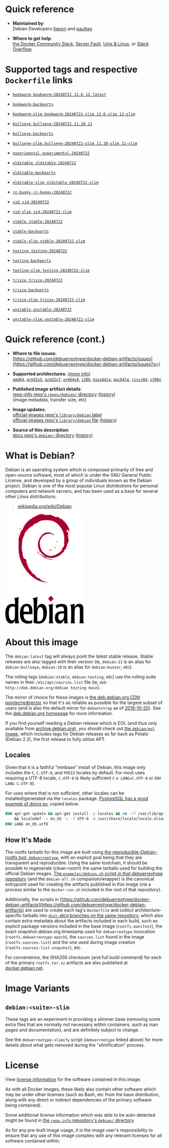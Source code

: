 <!--

********************************************************************************

WARNING:

    DO NOT EDIT "debian/README.md"

    IT IS AUTO-GENERATED

    (from the other files in "debian/" combined with a set of templates)

********************************************************************************

-->

# Quick reference

-	**Maintained by**:  
	Debian Developers [tianon](https://qa.debian.org/developer.php?login=tianon) and [paultag](https://qa.debian.org/developer.php?login=paultag)

-	**Where to get help**:  
	[the Docker Community Slack](https://dockr.ly/comm-slack), [Server Fault](https://serverfault.com/help/on-topic), [Unix & Linux](https://unix.stackexchange.com/help/on-topic), or [Stack Overflow](https://stackoverflow.com/help/on-topic)

# Supported tags and respective `Dockerfile` links

-	[`bookworm`, `bookworm-20240722`, `12.6`, `12`, `latest`](https://github.com/debuerreotype/docker-debian-artifacts/blob/64b6db21d496b54cf172e681a67a090c6f6318bc/bookworm/Dockerfile)

-	[`bookworm-backports`](https://github.com/debuerreotype/docker-debian-artifacts/blob/64b6db21d496b54cf172e681a67a090c6f6318bc/bookworm/backports/Dockerfile)

-	[`bookworm-slim`, `bookworm-20240722-slim`, `12.6-slim`, `12-slim`](https://github.com/debuerreotype/docker-debian-artifacts/blob/64b6db21d496b54cf172e681a67a090c6f6318bc/bookworm/slim/Dockerfile)

-	[`bullseye`, `bullseye-20240722`, `11.10`, `11`](https://github.com/debuerreotype/docker-debian-artifacts/blob/64b6db21d496b54cf172e681a67a090c6f6318bc/bullseye/Dockerfile)

-	[`bullseye-backports`](https://github.com/debuerreotype/docker-debian-artifacts/blob/64b6db21d496b54cf172e681a67a090c6f6318bc/bullseye/backports/Dockerfile)

-	[`bullseye-slim`, `bullseye-20240722-slim`, `11.10-slim`, `11-slim`](https://github.com/debuerreotype/docker-debian-artifacts/blob/64b6db21d496b54cf172e681a67a090c6f6318bc/bullseye/slim/Dockerfile)

-	[`experimental`, `experimental-20240722`](https://github.com/debuerreotype/docker-debian-artifacts/blob/64b6db21d496b54cf172e681a67a090c6f6318bc/experimental/Dockerfile)

-	[`oldstable`, `oldstable-20240722`](https://github.com/debuerreotype/docker-debian-artifacts/blob/64b6db21d496b54cf172e681a67a090c6f6318bc/oldstable/Dockerfile)

-	[`oldstable-backports`](https://github.com/debuerreotype/docker-debian-artifacts/blob/64b6db21d496b54cf172e681a67a090c6f6318bc/oldstable/backports/Dockerfile)

-	[`oldstable-slim`, `oldstable-20240722-slim`](https://github.com/debuerreotype/docker-debian-artifacts/blob/64b6db21d496b54cf172e681a67a090c6f6318bc/oldstable/slim/Dockerfile)

-	[`rc-buggy`, `rc-buggy-20240722`](https://github.com/debuerreotype/docker-debian-artifacts/blob/64b6db21d496b54cf172e681a67a090c6f6318bc/rc-buggy/Dockerfile)

-	[`sid`, `sid-20240722`](https://github.com/debuerreotype/docker-debian-artifacts/blob/64b6db21d496b54cf172e681a67a090c6f6318bc/sid/Dockerfile)

-	[`sid-slim`, `sid-20240722-slim`](https://github.com/debuerreotype/docker-debian-artifacts/blob/64b6db21d496b54cf172e681a67a090c6f6318bc/sid/slim/Dockerfile)

-	[`stable`, `stable-20240722`](https://github.com/debuerreotype/docker-debian-artifacts/blob/64b6db21d496b54cf172e681a67a090c6f6318bc/stable/Dockerfile)

-	[`stable-backports`](https://github.com/debuerreotype/docker-debian-artifacts/blob/64b6db21d496b54cf172e681a67a090c6f6318bc/stable/backports/Dockerfile)

-	[`stable-slim`, `stable-20240722-slim`](https://github.com/debuerreotype/docker-debian-artifacts/blob/64b6db21d496b54cf172e681a67a090c6f6318bc/stable/slim/Dockerfile)

-	[`testing`, `testing-20240722`](https://github.com/debuerreotype/docker-debian-artifacts/blob/64b6db21d496b54cf172e681a67a090c6f6318bc/testing/Dockerfile)

-	[`testing-backports`](https://github.com/debuerreotype/docker-debian-artifacts/blob/64b6db21d496b54cf172e681a67a090c6f6318bc/testing/backports/Dockerfile)

-	[`testing-slim`, `testing-20240722-slim`](https://github.com/debuerreotype/docker-debian-artifacts/blob/64b6db21d496b54cf172e681a67a090c6f6318bc/testing/slim/Dockerfile)

-	[`trixie`, `trixie-20240722`](https://github.com/debuerreotype/docker-debian-artifacts/blob/64b6db21d496b54cf172e681a67a090c6f6318bc/trixie/Dockerfile)

-	[`trixie-backports`](https://github.com/debuerreotype/docker-debian-artifacts/blob/64b6db21d496b54cf172e681a67a090c6f6318bc/trixie/backports/Dockerfile)

-	[`trixie-slim`, `trixie-20240722-slim`](https://github.com/debuerreotype/docker-debian-artifacts/blob/64b6db21d496b54cf172e681a67a090c6f6318bc/trixie/slim/Dockerfile)

-	[`unstable`, `unstable-20240722`](https://github.com/debuerreotype/docker-debian-artifacts/blob/64b6db21d496b54cf172e681a67a090c6f6318bc/unstable/Dockerfile)

-	[`unstable-slim`, `unstable-20240722-slim`](https://github.com/debuerreotype/docker-debian-artifacts/blob/64b6db21d496b54cf172e681a67a090c6f6318bc/unstable/slim/Dockerfile)

# Quick reference (cont.)

-	**Where to file issues**:  
	[https://github.com/debuerreotype/docker-debian-artifacts/issues](https://github.com/debuerreotype/docker-debian-artifacts/issues?q=)

-	**Supported architectures**: ([more info](https://github.com/docker-library/official-images#architectures-other-than-amd64))  
	[`amd64`](https://hub.docker.com/r/amd64/debian/), [`arm32v5`](https://hub.docker.com/r/arm32v5/debian/), [`arm32v7`](https://hub.docker.com/r/arm32v7/debian/), [`arm64v8`](https://hub.docker.com/r/arm64v8/debian/), [`i386`](https://hub.docker.com/r/i386/debian/), [`mips64le`](https://hub.docker.com/r/mips64le/debian/), [`ppc64le`](https://hub.docker.com/r/ppc64le/debian/), [`riscv64`](https://hub.docker.com/r/riscv64/debian/), [`s390x`](https://hub.docker.com/r/s390x/debian/)

-	**Published image artifact details**:  
	[repo-info repo's `repos/debian/` directory](https://github.com/docker-library/repo-info/blob/master/repos/debian) ([history](https://github.com/docker-library/repo-info/commits/master/repos/debian))  
	(image metadata, transfer size, etc)

-	**Image updates**:  
	[official-images repo's `library/debian` label](https://github.com/docker-library/official-images/issues?q=label%3Alibrary%2Fdebian)  
	[official-images repo's `library/debian` file](https://github.com/docker-library/official-images/blob/master/library/debian) ([history](https://github.com/docker-library/official-images/commits/master/library/debian))

-	**Source of this description**:  
	[docs repo's `debian/` directory](https://github.com/docker-library/docs/tree/master/debian) ([history](https://github.com/docker-library/docs/commits/master/debian))

# What is Debian?

Debian is an operating system which is composed primarily of free and open-source software, most of which is under the GNU General Public License, and developed by a group of individuals known as the Debian project. Debian is one of the most popular Linux distributions for personal computers and network servers, and has been used as a base for several other Linux distributions.

> [wikipedia.org/wiki/Debian](https://en.wikipedia.org/wiki/Debian)

![logo](https://raw.githubusercontent.com/docker-library/docs/b449be7df57e9ed9086bb5821bfb5d6cdc5d67a4/debian/logo.png)

# About this image

The `debian:latest` tag will always point the latest stable release. Stable releases are also tagged with their version (ie, `debian:11` is an alias for `debian:bullseye`, `debian:10` is an alias for `debian:buster`, etc).

The rolling tags (`debian:stable`, `debian:testing`, etc) use the rolling suite names in their `/etc/apt/sources.list` file (ie, `deb http://deb.debian.org/debian testing main`).

The mirror of choice for these images is [the deb.debian.org CDN pointer/redirector](https://deb.debian.org) so that it's as reliable as possible for the largest subset of users (and is also the default mirror for `debootstrap` as of [2016-10-20](https://anonscm.debian.org/cgit/d-i/debootstrap.git/commit/?id=9e8bc60ad1ccf3a25ce7890526b70059f3e770de)). See the [deb.debian.org homepage](https://deb.debian.org) for more information.

If you find yourself needing a Debian release which is EOL (and thus only available from [archive.debian.org](http://archive.debian.org)), you should check out [the `debian/eol` image](https://hub.docker.com/r/debian/eol/), which includes tags for Debian releases as far back as Potato (Debian 2.2), the first release to fully utilize APT.

## Locales

Given that it is a faithful "minbase" install of Debian, this image only includes the `C`, `C.UTF-8`, and `POSIX` locales by default. For most uses requiring a UTF-8 locale, `C.UTF-8` is likely sufficient (`-e LANG=C.UTF-8` or `ENV LANG C.UTF-8`).

For uses where that is not sufficient, other locales can be installed/generated via the `locales` package. [PostgreSQL has a good example of doing so](https://github.com/docker-library/postgres/blob/69bc540ecfffecce72d49fa7e4a46680350037f9/9.6/Dockerfile#L21-L24), copied below:

```dockerfile
RUN apt-get update && apt-get install -y locales && rm -rf /var/lib/apt/lists/* \
	&& localedef -i en_US -c -f UTF-8 -A /usr/share/locale/locale.alias en_US.UTF-8
ENV LANG en_US.utf8
```

## How It's Made

The rootfs tarballs for this image are built using [the reproducible-Debian-rootfs tool, `debuerreotype`](https://github.com/debuerreotype/debuerreotype), with an explicit goal being that they are transparent and reproducible. Using the same toolchain, it should be possible to regenerate (clean-room!) the same tarballs used for building the official Debian images. [The `examples/debian.sh` script in that debuerreotype repository](https://github.com/debuerreotype/debuerreotype/blob/master/examples/debian.sh) (and the `debian-all.sh` companion/wrapper) is the canonical entrypoint used for creating the artifacts published in this image (via a process similar to the `docker-run.sh` included in the root of that repository).

Additionally, the scripts in [https://github.com/debuerreotype/docker-debian-artifacts](https://github.com/debuerreotype/docker-debian-artifacts) are used to create each tag's `Dockerfile` and collect architecture-specific tarballs into [`dist-ARCH` branches on the same repository](https://github.com/debuerreotype/docker-debian-artifacts/branches), which also contain extra metadata about the artifacts included in each build, such as explicit package versions included in the base image (`rootfs.manifest`), the exact snapshot.debian.org timestamp used for `debuerreotype` invocation (`rootfs.debuerreotype-epoch`), the `sources.list` found in the image (`rootfs.sources-list`) and the one used during image creation (`rootfs.sources-list-snapshot`), etc.

For convenience, the SHA256 checksum (and full build command) for each of the primary `rootfs.tar.xz` artifacts are also published at [docker.debian.net](https://docker.debian.net/).

# Image Variants

## `debian:<suite>-slim`

These tags are an experiment in providing a slimmer base (removing some extra files that are normally not necessary within containers, such as man pages and documentation), and are definitely subject to change.

See the `debuerreotype-slimify` script (`debuerreotype` linked above) for more details about what gets removed during the "slimification" process.

# License

View [license information](https://www.debian.org/social_contract#guidelines) for the software contained in this image.

As with all Docker images, these likely also contain other software which may be under other licenses (such as Bash, etc from the base distribution, along with any direct or indirect dependencies of the primary software being contained).

Some additional license information which was able to be auto-detected might be found in [the `repo-info` repository's `debian/` directory](https://github.com/docker-library/repo-info/tree/master/repos/debian).

As for any pre-built image usage, it is the image user's responsibility to ensure that any use of this image complies with any relevant licenses for all software contained within.
